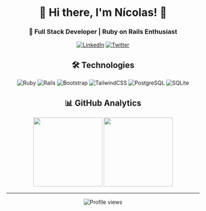 <div align='center'>
  
  # 👋 Hi there, I'm Nícolas! 👋
  
  ### 🚀 Full Stack Developer | Ruby on Rails Enthusiast
  [![LinkedIn](https://img.shields.io/badge/LinkedIn-%230077B5.svg?style=for-the-badge&logo=linkedin&logoColor=white)](https://www.linkedin.com/in/n%C3%ADcolas-amaral/) 
  [![Twitter](https://img.shields.io/badge/Twitter-%231DA1F2.svg?style=for-the-badge&logo=Twitter&logoColor=white)](https://twitter.com/nicollinoxx)
  
  ## 🛠️ Technologies
  ![Ruby](https://img.shields.io/badge/ruby-%23CC342D.svg?style=for-the-badge&logo=ruby&logoColor=white) 
  ![Rails](https://img.shields.io/badge/rails-%23CC0000.svg?style=for-the-badge&logo=ruby-on-rails&logoColor=white)
  ![Bootstrap](https://img.shields.io/badge/bootstrap-%23563D7C.svg?style=for-the-badge&logo=bootstrap&logoColor=white) 
  ![TailwindCSS](https://img.shields.io/badge/tailwindcss-%2338B2AC.svg?style=for-the-badge&logo=tailwind-css&logoColor=white)
  ![PostgreSQL](https://img.shields.io/badge/postgresql-%23336791.svg?style=for-the-badge&logo=postgresql&logoColor=white)
  ![SQLite](https://img.shields.io/badge/sqlite-%2307405e.svg?style=for-the-badge&logo=sqlite&logoColor=white)
  
  ## 📊 GitHub Analytics
  <div align="center">
    <img height="180em" src="https://github-readme-stats.vercel.app/api?username=nicollinoxx&theme=buefy&hide_border=true&include_all_commits=false&count_private=false"/>
    <img height="180em" src="https://github-readme-stats.vercel.app/api/top-langs/?username=nicollinoxx&theme=buefy&hide_border=true&include_all_commits=false&count_private=false&layout=compact"/>
  </div>

  ---
  <img src="https://komarev.com/ghpvc/?username=nicollinoxx&color=red" alt="Profile views" />
  
</div>
